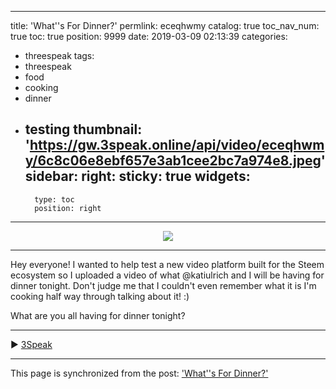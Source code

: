 
---
title: 'What''s For Dinner?'
permlink: eceqhwmy
catalog: true
toc_nav_num: true
toc: true
position: 9999
date: 2019-03-09 02:13:39
categories:
- threespeak
tags:
- threespeak
- food
- cooking
- dinner
- testing
thumbnail: 'https://gw.3speak.online/api/video/eceqhwmy/6c8c06e8ebf657e3ab1cee2bc7a974e8.jpeg'
sidebar:
    right:
        sticky: true
widgets:
    -
        type: toc
        position: right
---


<center>

[![](https://gw.3speak.online/api/video/eceqhwmy/6c8c06e8ebf657e3ab1cee2bc7a974e8.jpeg)](https://3speak.online/#!/v/patrickulrich/eceqhwmy)


</center>

---

Hey everyone! I wanted to help test a new video platform built for the Steem ecosystem so I uploaded a video of what @katiulrich and I will be having for dinner tonight. Don't judge me that I couldn't even remember what it is I'm cooking half way through talking about it! :)

What are you all having for dinner tonight?

---

▶️ [3Speak](https://3speak.online/#!/v/patrickulrich/eceqhwmy)

- - -

This page is synchronized from the post: ['What''s For Dinner?'](https://steemit.com/@patrickulrich/eceqhwmy)
